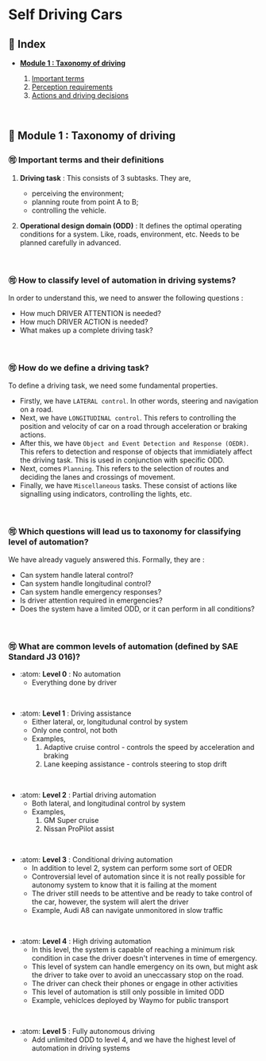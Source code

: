 # Self Driving Cars

## 💢 Index
* **[Module 1 : Taxonomy of driving](#-module-1--taxonomy-of-driving)**

  1. [Important terms](#important-terms)
  2. [Perception requirements]()
  3. [Actions and driving decisions]()

<!-- * **[Module 2]()** -->
<br>


## 💢 Module 1 : Taxonomy of driving

### 🉑 Important terms and their definitions
1. **Driving task** : This consists of 3 subtasks. They are, 
    * perceiving the environment; 
    * planning route from point A to B; 
    * controlling the vehicle.

2. **Operational design domain (ODD)** : It defines the optimal operating conditions for a system. Like, roads, environment, etc. Needs to be planned carefully in advanced.

<br>

### 🉑 How to classify level of automation in driving systems?
In order to understand this, we need to answer the following questions :
* How much DRIVER ATTENTION is needed?
* How much DRIVER ACTION is needed?
* What makes up a complete driving task?

<br>

### 🉑 How do we define a driving task?
To define a driving task, we need some fundamental properties.
* Firstly, we have `LATERAL control`. In other words, steering and navigation on a road.<br>
* Next, we have `LONGITUDINAL control`. This refers to controlling the position and velocity of car on a road through acceleration or braking actions.<br>
* After this, we have `Object and Event Detection and Response (OEDR)`. This refers to detection and response of objects that immidiately affect the driving task. This is used in conjunction with specific ODD.
* Next, comes `Planning`. This refers to the selection of routes and deciding the lanes and crossings of movement.
* Finally, we have `Miscellaneous` tasks. These consist of actions like signalling using indicators, controlling the lights, etc.

<br>

### 🉑 Which questions will lead us to taxonomy for classifying level of automation?
We have already vaguely answered this. Formally, they are :
* Can system handle lateral control?
* Can system handle longitudinal control?
* Can system handle emergency responses?
* Is driver attention required in emergencies?
* Does the system have a limited ODD, or it can perform in all conditions?

<br>

### 🉑 What are common levels of automation (defined by SAE Standard J3 016)?
* :atom: **Level 0** : No automation
    * Everything done by driver
<br>

* :atom: **Level 1** : Driving assistance
    * Either lateral, or, longitudunal control by system
    * Only one control, not both
    * Examples, 
        1. Adaptive cruise control - controls the speed by acceleration and braking
        2. Lane keeping assistance - controls steering to stop drift
<br>

* :atom: **Level 2** : Partial driving automation
    * Both lateral, and longitudinal control by system
    * Examples,
        1. GM Super cruise
        2. Nissan ProPilot assist
<br>

* :atom: **Level 3** : Conditional driving automation
    * In addition to level 2, system can perform some sort of OEDR
    * Controversial level of automation since it is not really possible for autonomy system to know that it is failing at the moment
    * The driver still needs to be attentive and be ready to take control of the car, however, the system will alert the driver
    * Example, Audi A8 can navigate unmonitored in slow traffic
<br>

* :atom: **Level 4** : High driving automation
    * In this level, the system is capable of reaching a minimum risk condition in case the driver doesn't intervenes in time of emergency.
    * This level of system can handle emergency on its own, but might ask the driver to take over to avoid an uneccassary stop on the road.
    * The driver can check their phones or engage in other activities
    * This level of automation is still only possible in limited ODD
    * Example, vehiclces deployed by Waymo for public transport
<br>

* :atom: **Level 5** : Fully autonomous driving
    * Add unlimited ODD to level 4, and we have the highest level of automation in driving systems
